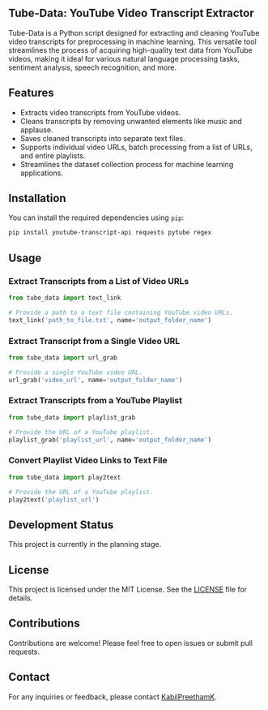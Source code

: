 
## Tube-Data: YouTube Video Transcript Extractor

Tube-Data is a Python script designed for extracting and cleaning YouTube video transcripts for preprocessing in machine learning. This versatile tool streamlines the process of acquiring high-quality text data from YouTube videos, making it ideal for various natural language processing tasks, sentiment analysis, speech recognition, and more.

## Features

- Extracts video transcripts from YouTube videos.
- Cleans transcripts by removing unwanted elements like music and applause.
- Saves cleaned transcripts into separate text files.
- Supports individual video URLs, batch processing from a list of URLs, and entire playlists.
- Streamlines the dataset collection process for machine learning applications.

## Installation

You can install the required dependencies using `pip`:

```bash
pip install youtube-transcript-api requests pytube regex
```

## Usage

### Extract Transcripts from a List of Video URLs

```python
from tube_data import text_link

# Provide a path to a text file containing YouTube video URLs.
text_link('path_to_file.txt', name='output_folder_name')
```

### Extract Transcript from a Single Video URL

```python
from tube_data import url_grab

# Provide a single YouTube video URL.
url_grab('video_url', name='output_folder_name')
```

### Extract Transcripts from a YouTube Playlist

```python
from tube_data import playlist_grab

# Provide the URL of a YouTube playlist.
playlist_grab('playlist_url', name='output_folder_name')
```

### Convert Playlist Video Links to Text File

```python
from tube_data import play2text

# Provide the URL of a YouTube playlist.
play2text('playlist_url')
```

## Development Status

This project is currently in the planning stage.

## License

This project is licensed under the MIT License. See the [LICENSE](LICENSE) file for details.

## Contributions

Contributions are welcome! Please feel free to open issues or submit pull requests.

## Contact

For any inquiries or feedback, please contact [KabilPreethamK](mailto:kabilpreethamk@gmail.com).

